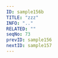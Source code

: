 ```yaml
---
ID: sample156b
TITLE: "zzz"
INFO: ".."
RELATED: ""
seqNo: 73
prevID: sample156
nextID: sample157
---
```

